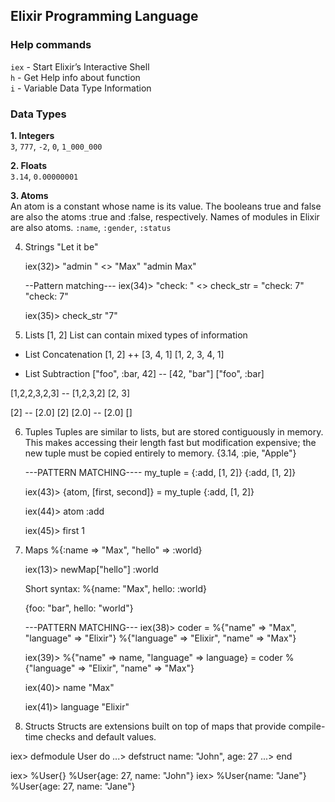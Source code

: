 ## Elixir Programming Language

### Help commands

`iex` - Start Elixir’s Interactive Shell  
`h` - Get Help info about function  
`i` - Variable Data Type Information

### Data Types

**1. Integers**  
`3`, `777`, `-2`, `0`, `1_000_000`

**2. Floats**  
`3.14`, `0.00000001`

**3. Atoms**  
An atom is a constant whose name is its value.
The booleans true and false are also the atoms :true and :false, respectively.
Names of modules in Elixir are also atoms.
`:name`, `:gender`, `:status`

4. Strings
   "Let it be"

   iex(32)> "admin " <> "Max"
   "admin Max"

   --Pattern matching---
   iex(34)> "check: " <> check_str = "check: 7"
   "check: 7"

   iex(35)> check_str
   "7"

5. Lists
   [1, 2]
   List can contain mixed types of information

- List Concatenation
  [1, 2] ++ [3, 4, 1]
  [1, 2, 3, 4, 1]

- List Subtraction
  ["foo", :bar, 42] -- [42, "bar"]
  ["foo", :bar]

[1,2,2,3,2,3] -- [1,2,3,2]
[2, 3]

[2] -- [2.0]
[2]
[2.0] -- [2.0]
[]

6. Tuples
   Tuples are similar to lists, but are stored contiguously in memory.
   This makes accessing their length fast but modification expensive; the new tuple must be copied entirely to memory.
   {3.14, :pie, "Apple"}

   ---PATTERN MATCHING----
   my_tuple = {:add, [1, 2]}
   {:add, [1, 2]}

   iex(43)> {atom, [first, second]} = my_tuple
   {:add, [1, 2]}

   iex(44)> atom
   :add

   iex(45)> first
   1

7. Maps
   %{:name => "Max", "hello" => :world}

   iex(13)> newMap["hello"]
   :world

   Short syntax:
   %{name: "Max", hello: :world}

   {foo: "bar", hello: "world"}

   ---PATTERN MATCHING---
   iex(38)> coder = %{"name" => "Max", "language" => "Elixir"}
   %{"language" => "Elixir", "name" => "Max"}

   iex(39)> %{"name" => name, "language" => language} = coder
   %{"language" => "Elixir", "name" => "Max"}

   iex(40)> name
   "Max"

   iex(41)> language
   "Elixir"

8. Structs
   Structs are extensions built on top of maps that provide compile-time checks and default values.

iex> defmodule User do
...> defstruct name: "John", age: 27
...> end

iex> %User{}
%User{age: 27, name: "John"}
iex> %User{name: "Jane"}
%User{age: 27, name: "Jane"}
